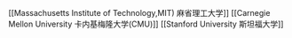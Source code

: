 [[Massachusetts Institute of Technology,MIT) 麻省理工大学]]
[[Carnegie Mellon University 卡内基梅隆大学(CMU)]]
[[Stanford University 斯坦福大学]]